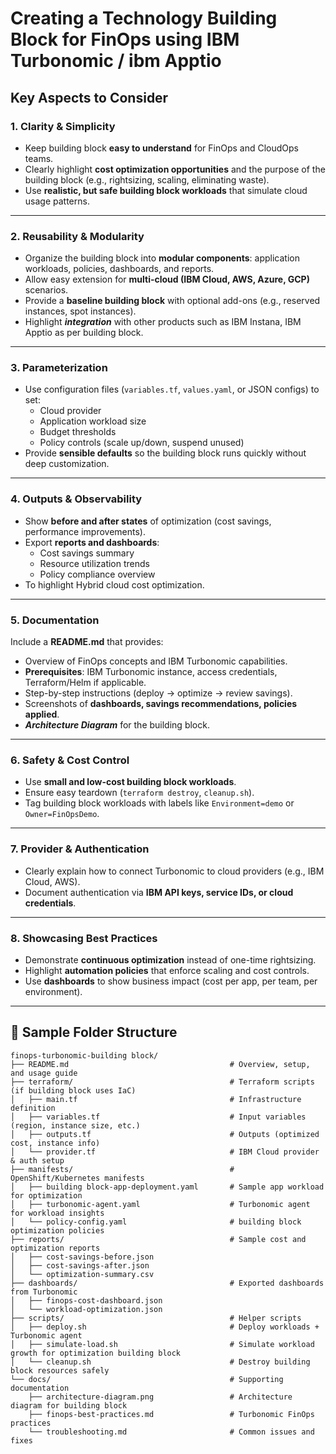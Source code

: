 # Creating a Technology Building Block for FinOps using IBM Turbonomic / ibm Apptio

## Key Aspects to Consider

### 1. **Clarity & Simplicity**
- Keep building block  **easy to understand** for FinOps and CloudOps teams.  
- Clearly highlight **cost optimization opportunities** and the purpose of the building block (e.g., rightsizing, scaling, eliminating waste).  
- Use **realistic, but safe building block workloads** that simulate cloud usage patterns.

---

### 2. **Reusability & Modularity**
- Organize the building block into **modular components**: application workloads, policies, dashboards, and reports.  
- Allow easy extension for **multi-cloud (IBM Cloud, AWS, Azure, GCP)** scenarios.  
- Provide a **baseline building block** with optional add-ons (e.g., reserved instances, spot instances).
- Highlight ***integration*** with other products such as IBM Instana, IBM Apptio as per building block.

---

### 3. **Parameterization**
- Use configuration files (`variables.tf`, `values.yaml`, or JSON configs) to set:  
  - Cloud provider  
  - Application workload size  
  - Budget thresholds  
  - Policy controls (scale up/down, suspend unused)  
- Provide **sensible defaults** so the building block runs quickly without deep customization.  

---

### 4. **Outputs & Observability**
- Show **before and after states** of optimization (cost savings, performance improvements).  
- Export **reports and dashboards**:  
  - Cost savings summary  
  - Resource utilization trends  
  - Policy compliance overview  
- To highlight Hybrid cloud cost optimization.

---

### 5. **Documentation**
Include a **README.md** that provides:  
- Overview of FinOps concepts and IBM Turbonomic capabilities.  
- **Prerequisites**: IBM Turbonomic instance, access credentials, Terraform/Helm if applicable.  
- Step-by-step instructions (deploy → optimize → review savings).  
- Screenshots of **dashboards, savings recommendations, policies applied**.  
- ***Architecture Diagram*** for the building block.


---

### 6. **Safety & Cost Control**
- Use **small and low-cost building block workloads**.  
- Ensure easy teardown (`terraform destroy`, `cleanup.sh`).  
- Tag building block workloads with labels like `Environment=demo` or `Owner=FinOpsDemo`.  

---

### 7. **Provider & Authentication**
- Clearly explain how to connect Turbonomic to cloud providers (e.g., IBM Cloud, AWS).  
- Document authentication via **IBM API keys, service IDs, or cloud credentials**.  

---

### 8. **Showcasing Best Practices**
- Demonstrate **continuous optimization** instead of one-time rightsizing.  
- Highlight **automation policies** that enforce scaling and cost controls.  
- Use **dashboards** to show business impact (cost per app, per team, per environment).  

---

## 📂 Sample Folder Structure

```plaintext
finops-turbonomic-building block/
├── README.md                                    # Overview, setup, and usage guide
├── terraform/                                   # Terraform scripts (if building block uses IaC)
│   ├── main.tf                                  # Infrastructure definition
│   ├── variables.tf                             # Input variables (region, instance size, etc.)
│   ├── outputs.tf                               # Outputs (optimized cost, instance info)
│   └── provider.tf                              # IBM Cloud provider & auth setup
├── manifests/                                   # OpenShift/Kubernetes manifests
│   ├── building block-app-deployment.yaml       # Sample app workload for optimization
│   ├── turbonomic-agent.yaml                    # Turbonomic agent for workload insights
│   └── policy-config.yaml                       # building block optimization policies
├── reports/                                     # Sample cost and optimization reports
│   ├── cost-savings-before.json
│   ├── cost-savings-after.json
│   └── optimization-summary.csv
├── dashboards/                                  # Exported dashboards from Turbonomic
│   ├── finops-cost-dashboard.json
│   └── workload-optimization.json
├── scripts/                                     # Helper scripts
│   ├── deploy.sh                                # Deploy workloads + Turbonomic agent
│   ├── simulate-load.sh                         # Simulate workload growth for optimization building block
│   └── cleanup.sh                               # Destroy building block resources safely
└── docs/                                        # Supporting documentation
    ├── architecture-diagram.png                 # Architecture diagram for building block
    ├── finops-best-practices.md                 # Turbonomic FinOps practices
    └── troubleshooting.md                       # Common issues and fixes
